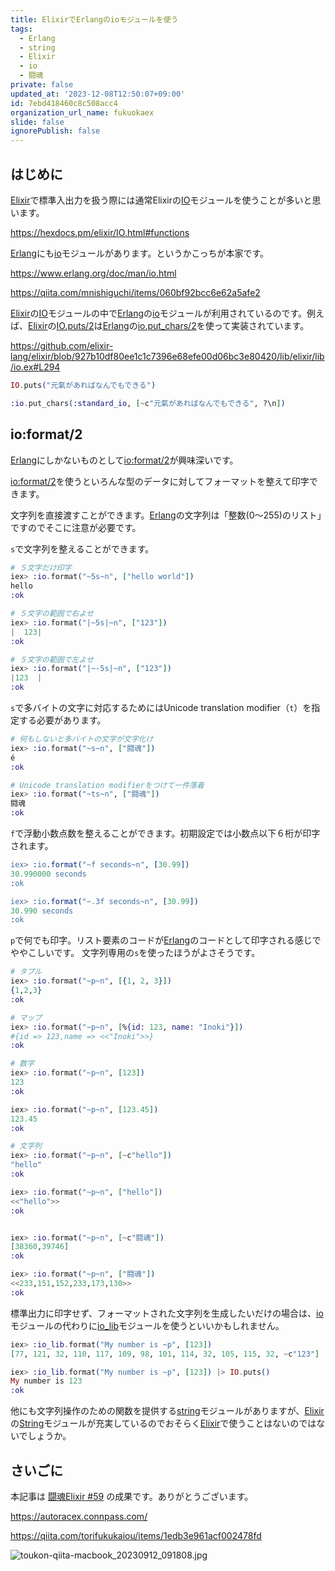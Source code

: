 ```yaml
---
title: ElixirでErlangのioモジュールを使う
tags:
  - Erlang
  - string
  - Elixir
  - io
  - 闘魂
private: false
updated_at: '2023-12-08T12:50:07+09:00'
id: 7ebd418460c8c508acc4
organization_url_name: fukuokaex
slide: false
ignorePublish: false
---
```


## はじめに

[Elixir]で標準入出力を扱う際には通常Elixirの[IO]モジュールを使うことが多いと思います。

https://hexdocs.pm/elixir/IO.html#functions

[Erlang]にも[io]モジュールがあります。というかこっちが本家です。

https://www.erlang.org/doc/man/io.html

https://qiita.com/mnishiguchi/items/060bf92bcc6e62a5afe2

[Elixir]の[IO]モジュールの中で[Erlang]の[io]モジュールが利用されているのです。例えば、[Elixir]の[IO.puts/2]は[Erlang]の[io.put_chars/2]を使って実装されています。

https://github.com/elixir-lang/elixir/blob/927b10df80ee1c1c7396e68efe00d06bc3e80420/lib/elixir/lib/io.ex#L294

```elixir
IO.puts("元氣があればなんでもできる")
```

```elixir
:io.put_chars(:standard_io, [~c"元氣があればなんでもできる", ?\n])
```

## io:format/2

[Erlang]にしかないものとして[io:format/2]が興味深いです。

[io:format/2]を使うといろんな型のデータに対してフォーマットを整えて印字できます。

文字列を直接渡すことができます。[Erlang]の文字列は「整数(0〜255)のリスト」ですのでそこに注意が必要です。

`s`で文字列を整えることができます。

```elixir
# ５文字だけ印字
iex> :io.format("~5s~n", ["hello world"])
hello
:ok

# ５文字の範囲で右よせ
iex> :io.format("|~5s|~n", ["123"])
|  123|
:ok

# ５文字の範囲で左よせ
iex> :io.format("|~-5s|~n", ["123"])
|123  |
:ok
```

`s`で多バイトの文字に対応するためにはUnicode translation modifier（`t`）を指定する必要があります。

```elixir
# 何もしないと多バイトの文字が文字化け
iex> :io.format("~s~n", ["闘魂"])
é­
:ok

# Unicode translation modifierをつけて一件落着
iex> :io.format("~ts~n", ["闘魂"])
闘魂
:ok
```

`f`で浮動小数点数を整えることができます。初期設定では小数点以下６桁が印字されます。

```erlang
iex> :io.format("~f seconds~n", [30.99])
30.990000 seconds
:ok

iex> :io.format("~.3f seconds~n", [30.99])
30.990 seconds
:ok
```

`p`で何でも印字。リスト要素のコードが[Erlang]のコードとして印字される感じでややこしいです。
文字列専用の`s`を使ったほうがよさそうです。

```elixir
# タプル
iex> :io.format("~p~n", [{1, 2, 3}])
{1,2,3}
:ok

# マップ
iex> :io.format("~p~n", [%{id: 123, name: "Inoki"}])
#{id => 123,name => <<"Inoki">>}
:ok

# 数字
iex> :io.format("~p~n", [123])
123
:ok

iex> :io.format("~p~n", [123.45])
123.45
:ok

# 文字列
iex> :io.format("~p~n", [~c"hello"])
"hello"
:ok

iex> :io.format("~p~n", ["hello"])
<<"hello">>
:ok


iex> :io.format("~p~n", [~c"闘魂"])
[38360,39746]
:ok

iex> :io.format("~p~n", ["闘魂"])
<<233,151,152,233,173,130>>
:ok
```

標準出力に印字せず、フォーマットされた文字列を生成したいだけの場合は、[io](https://www.erlang.org/doc/man/io.html) モジュールの代わりに[io_lib](https://www.erlang.org/doc/man/io_lib.html)モジュールを使うといいかもしれません。

```elixir
iex> :io_lib.format("My number is ~p", [123])
[77, 121, 32, 110, 117, 109, 98, 101, 114, 32, 105, 115, 32, ~c"123"]

iex> :io_lib.format("My number is ~p", [123]) |> IO.puts()
My number is 123
:ok
```

他にも文字列操作のための関数を提供する[string]モジュールがありますが、[Elixir]の[String]モジュールが充実しているのでおそらく[Elixir]で使うことはないのではないでしょうか。

## さいごに

本記事は [闘魂Elixir #59](https://autoracex.connpass.com/event/300542/) の成果です。ありがとうございます。

https://autoracex.connpass.com/

https://qiita.com/torifukukaiou/items/1edb3e961acf002478fd

![toukon-qiita-macbook_20230912_091808.jpg](https://qiita-image-store.s3.ap-northeast-1.amazonaws.com/0/82804/fd5c55ec-4fe0-8af6-59bc-bab1ef3d182b.jpeg)


<!-- begin links -->
[Elixir]: https://elixir-lang.org/
[Erlang]: https://www.erlang.org/
[IEx]: https://elixirschool.com/ja/lessons/basics/basics#%E5%AF%BE%E8%A9%B1%E3%83%A2%E3%83%BC%E3%83%89-2
[IO]: https://hexdocs.pm/elixir/IO.html
[IO.puts/2]: https://hexdocs.pm/elixir/IO.html#puts/2
[io]: https://www.erlang.org/doc/man/io.html
[io.put_chars/2]: https://www.erlang.org/doc/man/io#put_chars-2
[io:format/2]: https://www.erlang.org/doc/man/io.html#format-2
[string]: https://www.erlang.org/doc/man/string.html
[String]: https://hexdocs.pm/elixir/String.html#functions
<!-- end links -->

